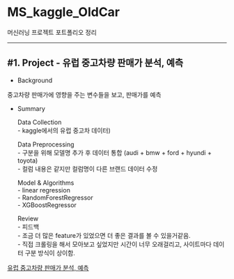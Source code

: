 MS_kaggle_OldCar
================
머신러닝 프로젝트 포트폴리오 정리

***
<h2> #1. Project - 유럽 중고차량 판매가 분석, 예측 </h2> 

- Background 
 <p>중고차량 판매가에 영향을 주는 변수들을 보고, 판매가를 예측</p>

- Summary
	<p> Data Collection <br/>
		- kaggle에서의 유럽 중고차 데이터)</p>
	<p> Data Preprocessing <br/>
		- 구분을 위해 모델명 추가 후 데이터 통합 (audi + bmw + ford + hyundi + toyota) <br/>
		- 컬럼 내용은 같지만 컬럼명이 다른 브랜드 데이터 수정</p>
	<p> Model & Algorithms <br/>
		- linear regression <br/>
		- RandomForestRegressor<br/>
		- XGBoostRegressor</p>
	<p> Review <br/>
		- 피드백<br/>
    - 조금 더 많은 feature가 있었으면 더 좋은 결과를 볼 수 있을거같음.<br/>
    - 직접 크롤링을 해서 모아보고 싶었지만 시간이 너무 오래걸리고, 사이트마다 데이터 구분 방식이 상이함.<br>

[유럽 중고차량 판매가 분석, 예측](https://github.com/Yeo-SoMang/for-i-in-my-portf-portfolio/blob/main/England_used_car/England_used_car.ipynb)
      
      
